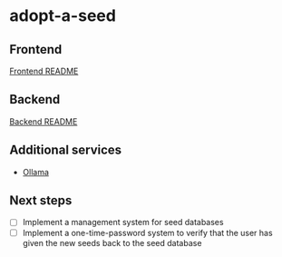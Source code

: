 # adopt-a-seed

## Frontend

[Frontend README](./adopt-a-seed/README.md)

## Backend

[Backend README](./adopt-a-seed-api/README.md)

## Additional services

- [Ollama](https://ollama.com)

## Next steps

- [ ] Implement a management system for seed databases
- [ ] Implement a one-time-password system to verify that the user has given the new seeds back to the seed database
